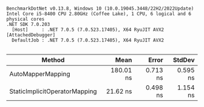 ```

BenchmarkDotNet v0.13.8, Windows 10 (10.0.19045.3448/22H2/2022Update)
Intel Core i5-8400 CPU 2.80GHz (Coffee Lake), 1 CPU, 6 logical and 6 physical cores
.NET SDK 7.0.203
  [Host]     : .NET 7.0.5 (7.0.523.17405), X64 RyuJIT AVX2 [AttachedDebugger]
  DefaultJob : .NET 7.0.5 (7.0.523.17405), X64 RyuJIT AVX2


```
| Method                        | Mean      | Error    | StdDev   |
|------------------------------ |----------:|---------:|---------:|
| AutoMapperMapping             | 180.01 ns | 0.713 ns | 0.595 ns |
| StaticImplicitOperatorMapping |  21.62 ns | 0.498 ns | 1.154 ns |
